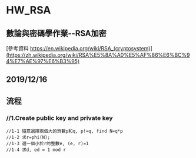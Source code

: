 # HW_RSA
## 數論與密碼學作業--RSA加密
[參考資料 https://en.wikipedia.org/wiki/RSA_(cryptosystem)](https://zh.wikipedia.org/wiki/RSA%E5%8A%A0%E5%AF%86%E6%BC%94%E7%AE%97%E6%B3%95)
## 2019/12/16

## 流程
### //1.Create public key and private key
    //1-1 隨意選擇兩個大的質數p和q, p!=q, find N=q*p
    //1-2 求r=phi(N);
    //1-3 選一個小於r的整數e, (e, r)=1
    //1-4 求d, ed = 1 mod r
